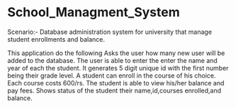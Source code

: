 # School_Managment_System
Scenario:- Database administration system for university that manage student enrollments and balance.

This application do the following
    Asks the user how many new user will be added to the database.
    The user is able to enter the enter the name and year of each the student.
    It generates 5 digit unique id with the first number being their grade level.
    A student can enroll in the course of his choice.
    Each course costs 600/rs.
    The student is able to view his/her balance and pay fees.
    Shows status of the student their name,id,courses enrolled,and balance.
